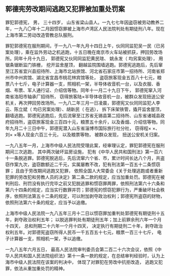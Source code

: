 ## 郭德宪劳改期间逃跑又犯罪被加重处罚案

罪犯郭德宪， 男， 三十四岁， 山东省梁山县人。一九七七年因盗窃被劳动教养二年，一九八〇年十二月因惯窃罪被上海市卢湾区人民法院判处有期徒刑八年。现在上海市第二劳动改造管教总队服刑。

罪犯郭德宪在服刑期间，于一九八一年九月十四日上午，伙同同监犯吴一民（已另案处理），乘在监外劳动之机逃跑，十五日晚在南京市火车站被抓获，押回劳改场所。同年十月十九日， 郭德宪又伙同同监犯黄民瑄、 姚永发（ 均另案处理）， 用锯条锯断监门铁栅， 挖开监舍屋顶， 翻越监院围墙逃跑。郭德宪逃跑后，先后窜至江苏省宜兴县招待所、上海市北站旅馆、河北省石家庄市第一招待所、河南省郑州市中州宾馆、湖北省宜昌市桃花林宾馆等处， 盗窃旅客现金五百八十七元，粮票八十七斤，电子计算器一支，照相机一架，半导体收音机一台，以及衣服、香烟、布票、军人通行证、介绍信等物。同年十一月二十九日下午， 郭德宪窜入河南省洛阳市轴承厂招待所， 窃得旅客陆×半导体收音机一台，被群众发现扭送公安机关，再次押回劳改场所。一九八二年三月一日凌晨，郭德宪又伙同同监犯人李云、陈立斌（ 均已另案处理）、胡新民（ 在逃）， 拆下床架铁管，撬开监舍屋顶，翻墙逃跑。郭德宪逃跑后，先后流窜至江苏省无锡县第二招待所、山东省诸城县政府招待所，盗窃旅客现金三百四十元，粮票五十余斤，以及香烟、介绍信等物。同年九月二十三日中午，郭德宪潜入山东省淄博市国际旅行社分社， 窃得程× ×、 刘× ×等人现金六百三十元， 以及粮票等物， 被群众发现， 扭送公安机关归案。

一九八五年一月，上海市中级人民法院受理此案，经审理认定，罪犯郭德宪在服刑期间三次逃跑， 其中两次破坏监房设施， 犯有《中华人民共和国刑法》第一百六十一条脱逃罪。郭德宪脱逃后，先后流窜六个省、市，累计时间长达八个月，共盗窃作案九次，盗窃数额近二千元，实属屡教不改，犯有刑法第一百五十二条惯窃罪； 且由于劳改期间逃跑又犯罪， 依照全国人大常委会《关于处理逃跑或者重新犯罪的劳改犯和劳教人员的决定》第二条二款的规定，应当加重处罚。郭德宪在被判刑后、刑罚没有执行完毕之前又犯脱逃罪和惯窃罪两罪，依照刑法第六十六条和第六十四条的规定，应当实行数罪并罚；郭德宪的惯窃犯罪行为，严重破坏社会秩序，依照刑法第五十二条的规定，可以附加剥夺政治权利；郭德宪所盗窃的财物，依照刑法第六十条的规定，应当予以追缴。

上海市中级人民法院一九八五年三月十二日以惯窃罪加重判处郭德宪有期徒刑十五年，剥夺政治权利五年； 以脱逃罪判处有期徒刑五年；加上前罪余刑六年一个月十四天， 总和刑期二十六年一个月十四天， 决定执行有期徒刑二十年，剥夺政治权利五年。对郭德宪盗窃所得人民币一千五百五十七元，粮票一百三十七斤， 电子计算器一支，照相机一架，予以追缴。

一九八五年六月五日， 最高人民法院审判委员会第二百二十六次会议，依照《中华人民共和国人民法院组织法》第十一条一款的规定，在总结审判经验时，认为上海市中级人民法院在该案的判决中， 体现了对罪犯在劳改中抗拒改造， 逃跑又犯罪，依法从重加重处罚的精神。

